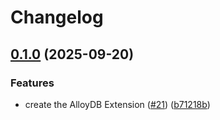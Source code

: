 # Changelog

## [0.1.0](https://github.com/gemini-cli-extensions/alloydb/compare/0.1.0...0.1.0) (2025-09-20)


### Features

* create the AlloyDB Extension ([#21](https://github.com/gemini-cli-extensions/alloydb/issues/21)) ([b71218b](https://github.com/gemini-cli-extensions/alloydb/commit/b71218ba1977b906043621f23cf7fff05937e833))

